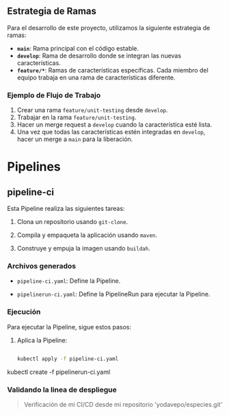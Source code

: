 ## Estrategia de Ramas

Para el desarrollo de este proyecto, utilizamos la siguiente estrategia de ramas:

- **`main`**: Rama principal con el código estable.
- **`develop`**: Rama de desarrollo donde se integran las nuevas características.
- **`feature/*`**: Ramas de características específicas. Cada miembro del equipo trabaja en una rama de características diferente.

### Ejemplo de Flujo de Trabajo

1. Crear una rama `feature/unit-testing` desde `develop`.
2. Trabajar en la rama `feature/unit-testing`.
3. Hacer un merge request a `develop` cuando la característica esté lista.
4. Una vez que todas las características estén integradas en `develop`, hacer un merge a `main` para la liberación.
# Pipelines



## pipeline-ci

Esta Pipeline realiza las siguientes tareas:

1. Clona un repositorio usando `git-clone`.

2. Compila y empaqueta la aplicación usando `maven`.

3. Construye y empuja la imagen usando `buildah`.



### Archivos generados

- `pipeline-ci.yaml`: Define la Pipeline.

- `pipelinerun-ci.yaml`: Define la PipelineRun para ejecutar la Pipeline.



### Ejecución

Para ejecutar la Pipeline, sigue estos pasos:

1. Aplica la Pipeline:

   ```bash

   kubectl apply -f pipeline-ci.yaml

kubectl create -f pipelinerun-ci.yaml




### Validando la linea de despliegue


> Verificación de mi CI/CD desde mi repositorio 'yodavepo/especies.git'
